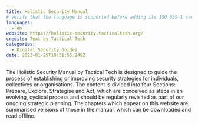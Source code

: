 ```yaml
---
title: Holistic Security Manual
# Verify that the language is supported before adding its ISO 639-1 code here. without the country code, i.e. ms instead of ms_MY.
languages:
  - en
website: https://holistic-security.tacticaltech.org/
credits: Text by Tactical Tech
categories:
  - Digital Security Guides
date: 2023-01-25T10:51:55.248Z
---
```

The Holistic Security Manual by Tactical Tech is designed to guide the process of establishing or improving security strategies for individuals, collectives or organisations. The content is divided into four Sections: Prepare, Explore, Strategise and Act, which are conceived as steps in an evolving, cyclical process and should be regularly revisited as part of our ongoing strategic planning. The chapters which appear on this website are summarised versions of those in the manual, which can be downloaded and read offline.